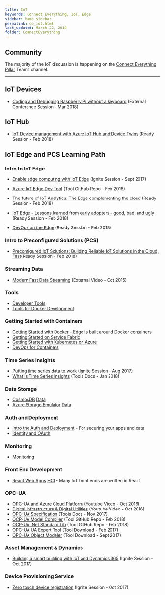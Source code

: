 ```yaml
---
title: IoT
keywords: Connect Everything, IoT, Edge
sidebar: home_sidebar
permalink: ce_iot.html
last_updated: March 22, 2018
folder: ConnectEverything
---
```


## Community

The majority of the IoT discussion is happening on the [Connect Everything Pillar](https://teams.microsoft.com/l/channel/19%3a9711d69081884cae9a301bdbccfdac02%40thread.skype/!%2520Connect%2520Everything%2520Pillar?groupId=dff0a70d-6316-4124-ae5a-e9d06f63ec34&tenantId=72f988bf-86f1-41af-91ab-2d7cd011db47) Teams channel.

<!-- Add in any communities worth following: blogs, twitter, etc. -->

---

<!-- Here, add in any links to useful resources. The structure is not fixed, it can be grouped by scenario, by tech, or set up as a learning path -->

## IoT Devices

- [Coding and Debugging Raspberry Pi without a keyboard](https://www.youtube.com/watch?v=zBgj-WPiL2g) (External Conference Session - Mar 2018)

## IoT Hub

- [IoT Device management with Azure IoT Hub and Device Twins](https://content.microsoftready.com/FY18Q3/session/CD-ARC310) (Ready Session - Feb 2018)

## IoT Edge and PCS Learning Path

### Intro to IoT Edge

- [Enable edge computing with IoT Edge](https://myignite.microsoft.com/videos/53240) (Ignite Session - Sept 2017)
- [Azure IoT Edge Dev Tool](https://aka.ms/iotedgedev) (Tool GitHub Repo - Feb 2018)

- [The future of IoT Analytics: The Edge complementing the cloud](https://content.microsoftready.com/FY18Q3/session/CD-ARC317) (Ready Session - Feb 2018)
- [IoT Edge - Lessons learned from early adopters - good, bad, and ugly](https://content.microsoftready.com/FY18Q3/session/CD-ARC-DRT204) (Ready Session - Feb 2018)
- [DevOps on the Edge](https://content.microsoftready.com/FY18Q3/session/CD-DEV-DRT300) (Ready Session - Feb 2018)

### Intro to Preconfigured Solutions (PCS)

- [Preconfigured IoT Solutions: Building Reliable IoT Solutions in the Cloud, Fast](https://content.microsoftready.com/FY18Q3/session/API-AZI315)(Ready Session - Feb 2018)

### Streaming Data

- [Modern Fast Data Streaming](https://www.infoq.com/presentations/myths-data-streaming) (External Video - Oct 2015)

### Tools

- [Developer Tools](cp_fundamentals#tools)
- [Tools for Docker Development](compute_containers#tools)

### Getting Started with Containers

- [Getting Started with Docker](compute_containers#getting-started-with-docker) - Edge is built around Docker containers
- [Getting Started on Service Fabric](compute_containers#containers-on-service-fabric)
- [Getting Started with Kubernetes on Azure](compute_containers#getting-started-with-kubernetes-on-azure)
- [DevOps for Containers](compute_containers#devops-for-containers)

### Time Series Insights

- [Putting time series data to work](https://myignite.microsoft.com/sessions/55253) (Ignite Session - Aug 2017)
- [What is Time Series Insights](https://docs.microsoft.com/en-us/azure/time-series-insights/time-series-insights-overview) (Tools Docs - Jan 2018)

### Data Storage

- [CosmosDB](non-relational-databases#cosmosdb) <a href="./data_storage" class="metaTag">Data</a>
- [Azure Storage Emulator](https://docs.microsoft.com/en-us/azure/storage/common/storage-use-emulator) <a href="./data_storage" class="metaTag">Data</a>

### Auth and Deployment

- [Intro the Auth and Deployment](cp_security) - For securing your apps and data
- [Identity and OAuth](cp_security#identity-and-oauth)

### Monitoring

- [Monitoring](cp_devops#monitoring)

### Front End Development

- [React Web Apps](hci_client#intro-to-react-web-apps) <a href="./hci_client" class="metaTag">HCI</a> - Many IoT front ends are written in React

### OPC-UA

- [OPC-UA and Azure Cloud Platform](https://www.youtube.com/watch?v=ol8Lf7L9saA) (Youtube Video - Oct 2016)
- [Digital Infrastructure & Digital Utilities](https://www.youtube.com/watch?v=IAJMtqPHURE) (Youtube Video - Oct 2016)
- [OPC-UA Specification](https://opcfoundation.org/developer-tools/specifications-unified-architecture) (Tools Docs - Nov 2017)
- [OCP-UA Model Compiler](https://github.com/OPCFoundation/UA-ModelCompiler) (Tool GitHub Repo - Feb 2018)
- [OCP-UA .Net Standard Lib](https://github.com/OPCFoundation/UA-.NETStandardLibrary) (Tool GitHub Repo - Feb 2018)
- [OPC-UA UA Expert Tool](https://www.unified-automation.com/products/development-tools/uaexpert.html) (Tool Download - Feb 2017)
- [OPC-UA Object Modeler](https://www.unified-automation.com/products/development-tools/uamodeler.html) (Tool Download - Sept 2017)

### Asset Management & Dynamics

- [Building a smart building with IoT and Dynamics 365](https://myignite.microsoft.com/sessions/54819) (Ignite Session - Oct 2017)

### Device Provisioning Service

- [Zero touch device registration](https://myignite.microsoft.com/videos/55087) (Ignite Session - Oct 2017)
